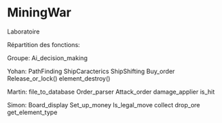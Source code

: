 # MiningWar
Laboratoire


Répartition des fonctions:

Groupe:
  Ai_decision_making

Yohan:
  PathFinding
  ShipCaracterics
  ShipShifting
  Buy_order
  Release_or_lock()
  element_destroy()


Martin:
  file_to_database
  Order_parser
  Attack_order
  damage_applier
  is_hit
  


Simon:
  Board_display
  Set_up_money
  Is_legal_move
  collect
  drop_ore
  get_element_type
 
